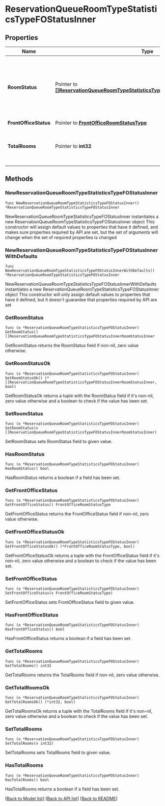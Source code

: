 # ReservationQueueRoomTypeStatisticsTypeFOStatusInner

## Properties

Name | Type | Description | Notes
------------ | ------------- | ------------- | -------------
**RoomStatus** | Pointer to [**[]ReservationQueueRoomTypeStatisticsTypeFOStatusInnerRoomStatusInner**](ReservationQueueRoomTypeStatisticsTypeFOStatusInnerRoomStatusInner.md) | The total number of rooms for the room type grouped by their Room Status i.e Clean, Dirty etc.. | [optional] 
**FrontOfficeStatus** | Pointer to [**FrontOfficeRoomStatusType**](FrontOfficeRoomStatusType.md) |  | [optional] 
**TotalRooms** | Pointer to **int32** | The total number of rooms for the Front Office status. | [optional] 

## Methods

### NewReservationQueueRoomTypeStatisticsTypeFOStatusInner

`func NewReservationQueueRoomTypeStatisticsTypeFOStatusInner() *ReservationQueueRoomTypeStatisticsTypeFOStatusInner`

NewReservationQueueRoomTypeStatisticsTypeFOStatusInner instantiates a new ReservationQueueRoomTypeStatisticsTypeFOStatusInner object
This constructor will assign default values to properties that have it defined,
and makes sure properties required by API are set, but the set of arguments
will change when the set of required properties is changed

### NewReservationQueueRoomTypeStatisticsTypeFOStatusInnerWithDefaults

`func NewReservationQueueRoomTypeStatisticsTypeFOStatusInnerWithDefaults() *ReservationQueueRoomTypeStatisticsTypeFOStatusInner`

NewReservationQueueRoomTypeStatisticsTypeFOStatusInnerWithDefaults instantiates a new ReservationQueueRoomTypeStatisticsTypeFOStatusInner object
This constructor will only assign default values to properties that have it defined,
but it doesn't guarantee that properties required by API are set

### GetRoomStatus

`func (o *ReservationQueueRoomTypeStatisticsTypeFOStatusInner) GetRoomStatus() []ReservationQueueRoomTypeStatisticsTypeFOStatusInnerRoomStatusInner`

GetRoomStatus returns the RoomStatus field if non-nil, zero value otherwise.

### GetRoomStatusOk

`func (o *ReservationQueueRoomTypeStatisticsTypeFOStatusInner) GetRoomStatusOk() (*[]ReservationQueueRoomTypeStatisticsTypeFOStatusInnerRoomStatusInner, bool)`

GetRoomStatusOk returns a tuple with the RoomStatus field if it's non-nil, zero value otherwise
and a boolean to check if the value has been set.

### SetRoomStatus

`func (o *ReservationQueueRoomTypeStatisticsTypeFOStatusInner) SetRoomStatus(v []ReservationQueueRoomTypeStatisticsTypeFOStatusInnerRoomStatusInner)`

SetRoomStatus sets RoomStatus field to given value.

### HasRoomStatus

`func (o *ReservationQueueRoomTypeStatisticsTypeFOStatusInner) HasRoomStatus() bool`

HasRoomStatus returns a boolean if a field has been set.

### GetFrontOfficeStatus

`func (o *ReservationQueueRoomTypeStatisticsTypeFOStatusInner) GetFrontOfficeStatus() FrontOfficeRoomStatusType`

GetFrontOfficeStatus returns the FrontOfficeStatus field if non-nil, zero value otherwise.

### GetFrontOfficeStatusOk

`func (o *ReservationQueueRoomTypeStatisticsTypeFOStatusInner) GetFrontOfficeStatusOk() (*FrontOfficeRoomStatusType, bool)`

GetFrontOfficeStatusOk returns a tuple with the FrontOfficeStatus field if it's non-nil, zero value otherwise
and a boolean to check if the value has been set.

### SetFrontOfficeStatus

`func (o *ReservationQueueRoomTypeStatisticsTypeFOStatusInner) SetFrontOfficeStatus(v FrontOfficeRoomStatusType)`

SetFrontOfficeStatus sets FrontOfficeStatus field to given value.

### HasFrontOfficeStatus

`func (o *ReservationQueueRoomTypeStatisticsTypeFOStatusInner) HasFrontOfficeStatus() bool`

HasFrontOfficeStatus returns a boolean if a field has been set.

### GetTotalRooms

`func (o *ReservationQueueRoomTypeStatisticsTypeFOStatusInner) GetTotalRooms() int32`

GetTotalRooms returns the TotalRooms field if non-nil, zero value otherwise.

### GetTotalRoomsOk

`func (o *ReservationQueueRoomTypeStatisticsTypeFOStatusInner) GetTotalRoomsOk() (*int32, bool)`

GetTotalRoomsOk returns a tuple with the TotalRooms field if it's non-nil, zero value otherwise
and a boolean to check if the value has been set.

### SetTotalRooms

`func (o *ReservationQueueRoomTypeStatisticsTypeFOStatusInner) SetTotalRooms(v int32)`

SetTotalRooms sets TotalRooms field to given value.

### HasTotalRooms

`func (o *ReservationQueueRoomTypeStatisticsTypeFOStatusInner) HasTotalRooms() bool`

HasTotalRooms returns a boolean if a field has been set.


[[Back to Model list]](../README.md#documentation-for-models) [[Back to API list]](../README.md#documentation-for-api-endpoints) [[Back to README]](../README.md)


